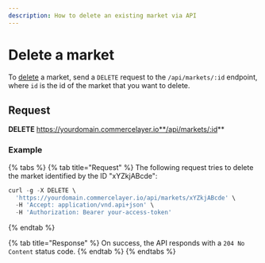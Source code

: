 ```yaml
---
description: How to delete an existing market via API
---
```


# Delete a market

To [delete](https://docs.commercelayer.io/developers/deleting-resources) a market, send a `DELETE` request to the `/api/markets/:id` endpoint, where `id` is the id of the market that you want to delete.

## Request

**DELETE** https://yourdomain.commercelayer.io**/api/markets/:id**

### Example

{% tabs %}
{% tab title="Request" %}
The following request tries to delete the market identified by the ID "xYZkjABcde":

```javascript
curl -g -X DELETE \
  'https://yourdomain.commercelayer.io/api/markets/xYZkjABcde' \
  -H 'Accept: application/vnd.api+json' \
  -H 'Authorization: Bearer your-access-token'
```
{% endtab %}

{% tab title="Response" %}
On success, the API responds with a `204 No Content` status code.
{% endtab %}
{% endtabs %}
